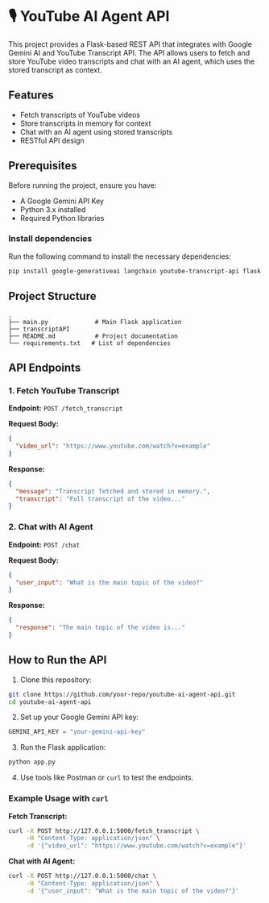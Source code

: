 # 🎙️ YouTube AI Agent API

This project provides a Flask-based REST API that integrates with Google Gemini AI and YouTube Transcript API. The API allows users to fetch and store YouTube video transcripts and chat with an AI agent, which uses the stored transcript as context.

## Features
- Fetch transcripts of YouTube videos
- Store transcripts in memory for context
- Chat with an AI agent using stored transcripts
- RESTful API design

## Prerequisites
Before running the project, ensure you have:

- A Google Gemini API Key
- Python 3.x installed
- Required Python libraries

### Install dependencies
Run the following command to install the necessary dependencies:
```bash
pip install google-generativeai langchain youtube-transcript-api flask
```

## Project Structure
```
.
├── main.py             # Main Flask application
├── transcriptAPI
├── README.md           # Project documentation
└── requirements.txt   # List of dependencies

```

## API Endpoints

### 1. Fetch YouTube Transcript
**Endpoint:** `POST /fetch_transcript`

**Request Body:**
```json
{
  "video_url": "https://www.youtube.com/watch?v=example"
}
```

**Response:**
```json
{
  "message": "Transcript fetched and stored in memory.",
  "transcript": "Full transcript of the video..."
}
```

### 2. Chat with AI Agent
**Endpoint:** `POST /chat`

**Request Body:**
```json
{
  "user_input": "What is the main topic of the video?"
}
```

**Response:**
```json
{
  "response": "The main topic of the video is..."
}
```

## How to Run the API

1. Clone this repository:
```bash
git clone https://github.com/your-repo/youtube-ai-agent-api.git
cd youtube-ai-agent-api
```

2. Set up your Google Gemini API key:
```python
GEMINI_API_KEY = "your-gemini-api-key"
```

3. Run the Flask application:
```bash
python app.py
```

4. Use tools like Postman or `curl` to test the endpoints.

### Example Usage with `curl`

**Fetch Transcript:**
```bash
curl -X POST http://127.0.0.1:5000/fetch_transcript \
     -H "Content-Type: application/json" \
     -d '{"video_url": "https://www.youtube.com/watch?v=example"}'
```

**Chat with AI Agent:**
```bash
curl -X POST http://127.0.0.1:5000/chat \
     -H "Content-Type: application/json" \
     -d '{"user_input": "What is the main topic of the video?"}'
```

